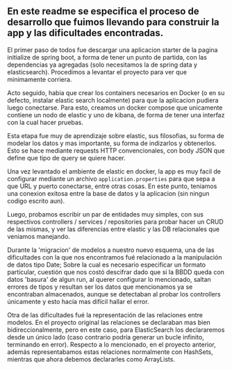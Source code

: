 ## En este readme se especifica el proceso de desarrollo que fuimos llevando para construir la app y las dificultades encontradas.

El primer paso de todos fue descargar una aplicacion starter de la pagina initialize de spring boot, a forma de tener un punto de partida, con las dependencias ya agregadas (solo necesitamos la de spring data y elasticsearch). Procedimos a levantar el proyecto para ver que minimamente corriera.

Acto seguido, habia que crear los containers necesarios en Docker (o en su defecto, instalar elastic search localmente) para que la aplicacion pudiera luego conectarse. Para esto, creamos un docker compose que unicamente contiene un nodo de elastic y uno de kibana, de forma de tener una interfaz con la cual hacer pruebas.

Esta etapa fue muy de aprendizaje sobre elastic, sus filosofias, su forma de modelar los datos y mas importante, su forma de indizarlos y obtenerlos. Esto se hace mediante requests HTTP convencionales, con body JSON que define que tipo de query se quiere hacer.

Una vez levantado el ambiente de elastic en docker, la app es muy facil de configurar mediante un archivo `application.properties` para que sepa a que URL y puerto conectarse, entre otras cosas. En este punto, teniamos una conexion exitosa entre la base de datos y la aplicacion (sin ningun codigo escrito aun).

Luego, probamos escribir un par de entidades muy simples, con sus respectivos controllers / services / repositories para probar hacer un CRUD de las mismas, y ver las diferencias entre elastic y las DB relacionales que veniamos manejando.

Durante la 'migracion' de modelos a nuestro nuevo esquema, una de las dificultades con la que nos encontramos fué relacionado a la manipulación de datos tipo Date; Sobre la cual es necesario especificar un formato particular, cuestión que nos costó descifrar dado que si la BBDD queda con datos 'basura' de algun run, al querer configurar lo mencionado, saltan errores de tipos y resultan ser los datos que mencionamos ya se encontraban almacenados, aunque se detectaban al probar los controllers únicamente y esto hacía mas difícil hallar el error.

Otra de las dificultades fué la representación de las relaciones entre modelos. En el proyecto original las relaciones se declaraban mas bien bidireccionalmente, pero en este caso, para ElasticSearch los declararemos desde un único lado (caso contrario podría generar un bucle infinito, terminando en error). 
Respecto a lo mencionado, en el proyecto anterior, además representabamos estas relaciones normalmente con HashSets, mientras que ahora debemos declararles como ArrayLists.

